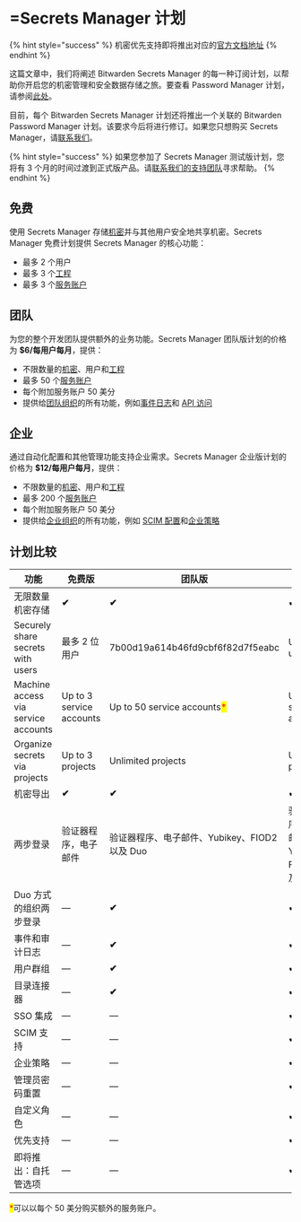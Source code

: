 # =Secrets Manager 计划

{% hint style="success" %}
机密优先支持即将推出对应的[官方文档地址](https://bitwarden.com/help/secrets-manager-plans/)
{% endhint %}

这篇文章中，我们将阐述 Bitwarden Secrets Manager 的每一种订阅计划，以帮助你开启您的机密管理和安全数据存储之旅。要查看 Password Manager 计划，请参阅[此处](../password-manager/about-bitwarden-plans.md)。

目前，每个 Bitwarden Secrets Manager 计划还将推出一个关联的 Bitwarden Password Manager 计划。该要求今后将进行修订。如果您只想购买 Secrets Manager，请[联系我们](https://bitwarden.com/contact-sales/)。

{% hint style="success" %}
如果您参加了 Secrets Manager 测试版计划，您将有 3 个月的时间过渡到正式版产品。请[联系我们的支持团队](https://bitwarden.com/contact/)寻求帮助。
{% endhint %}

## 免费 <a href="#free" id="free"></a>

使用 Secrets Manager 存储[机密](../../secrets-manager/your-secrets/secrets.md)并与其他用户安全地共享机密。Secrets Manager 免费计划提供 Secrets Manager 的核心功能：

* 最多 2 个用户
* 最多 3 个[工程](../../secrets-manager/your-secrets/projects.md)
* 最多 3 个[服务账户](../../secrets-manager/your-secrets/service-accounts.md)

## 团队 <a href="#teams" id="teams"></a>

为您的整个开发团队提供额外的业务功能。Secrets Manager 团队版计划的价格为 **$6/每用户每月**，提供：

* 不限数量的[机密](../../secrets-manager/your-secrets/secrets.md)、用户和[工程](../../secrets-manager/your-secrets/projects.md)
* 最多 50 个[服务账户](../../secrets-manager/your-secrets/service-accounts.md)
* 每个附加服务账户 50 美分
* 提供给[团队组织](../../organizations/organizations.md#types-of-organizations)的所有功能，例如[事件日志](../../admin-console/reporting/event-logs.md)和 [API 访问](../../organizations/bitwarden-public-api.md)

## 企业 <a href="#enterprise" id="enterprise"></a>

通过自动化配置和其他管理功能支持企业需求。Secrets Manager 企业版计划的价格为 **$12/每用户每月**，提供：

* 不限数量的[机密](../../secrets-manager/your-secrets/secrets.md)、用户和[工程](../../secrets-manager/your-secrets/projects.md)
* 最多 200 个[服务账户](../../secrets-manager/your-secrets/service-accounts.md)
* 每个附加服务账户 50 美分
* 提供给[企业组织](../../organizations/organizations.md#types-of-organizations)的所有功能，例如 [SCIM 配置](../../scim/about-scim.md)和[企业策略](../../organizations/enterprise-policies.md)

## 计划比较 <a href="#compare-plans" id="compare-plans"></a>

| 功能                                  | 免费版                      | 团队版                                                         | 企业版                                                          |
| ----------------------------------- | ------------------------ | ----------------------------------------------------------- | ------------------------------------------------------------ |
| 无限数量机密存储                            | **✔︎**                   | **✔︎**                                                      | **✔︎**                                                       |
| Securely share secrets with users   | 最多 2 位用户                 | 7b00d19a614b46fd9cbf6f82d7f5eabc                            | Unlimited users                                              |
| Machine access via service accounts | Up to 3 service accounts | Up to 50 service accounts<mark style="color:red;">\*</mark> | Up to 200 service accounts<mark style="color:red;">\*</mark> |
| Organize secrets via projects       | Up to 3 projects         | Unlimited projects                                          | Unlimited projects                                           |
| 机密导出                                | **✔︎**                   | **✔︎**                                                      | **✔︎**                                                       |
| 两步登录                                | 验证器程序，电子邮件               | 验证器程序、电子邮件、Yubikey、FIOD2 以及 Duo                             | 验证器程序、电子邮件、Yubikey、FIOD2 以及 Duo                              |
| Duo 方式的组织两步登录                       | —                        | **✔︎**                                                      | **✔︎**                                                       |
| 事件和审计日志                             | —                        | **✔︎**                                                      | **✔︎**                                                       |
| 用户群组                                | —                        | **✔︎**                                                      | **✔︎**                                                       |
| 目录连接器                               | —                        | **✔︎**                                                      | **✔︎**                                                       |
| SSO 集成                              | —                        | —                                                           | **✔︎**                                                       |
| SCIM 支持                             | —                        | —                                                           | **✔︎**                                                       |
| 企业策略                                | —                        | —                                                           | **✔︎**                                                       |
| 管理员密码重置                             | —                        | —                                                           | **✔︎**                                                       |
| 自定义角色                               | —                        | —                                                           | **✔︎**                                                       |
| 优先支持                                | —                        | —                                                           | **✔︎**                                                       |
| 即将推出：自托管选项                          | —                        | —                                                           | **✔︎**                                                       |

<mark style="color:red;">\*</mark>可以以每个 50 美分购买额外的服务账户。
